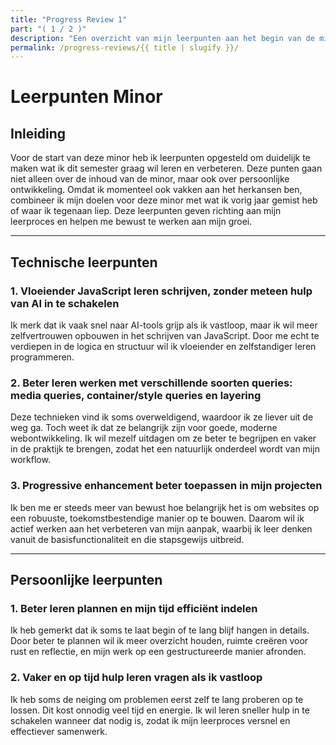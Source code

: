 ```yaml
---
title: "Progress Review 1"
part: "( 1 / 2 )"
description: "Een overzicht van mijn leerpunten aan het begin van de minor, met focus op technische groei, persoonlijke ontwikkeling en reflectie op eerdere ervaringen."
permalink: /progress-reviews/{{ title | slugify }}/
---
```


# Leerpunten Minor

## Inleiding

Voor de start van deze minor heb ik leerpunten opgesteld om duidelijk te maken wat ik dit semester graag wil leren en verbeteren. Deze punten gaan niet alleen over de inhoud van de minor, maar ook over persoonlijke ontwikkeling. Omdat ik momenteel ook vakken aan het herkansen ben, combineer ik mijn doelen voor deze minor met wat ik vorig jaar gemist heb of waar ik tegenaan liep. Deze leerpunten geven richting aan mijn leerproces en helpen me bewust te werken aan mijn groei.

---

## Technische leerpunten

### 1. Vloeiender JavaScript leren schrijven, zonder meteen hulp van AI in te schakelen  
Ik merk dat ik vaak snel naar AI-tools grijp als ik vastloop, maar ik wil meer zelfvertrouwen opbouwen in het schrijven van JavaScript. Door me echt te verdiepen in de logica en structuur wil ik vloeiender en zelfstandiger leren programmeren.

### 2. Beter leren werken met verschillende soorten queries: media queries, container/style queries en layering  
Deze technieken vind ik soms overweldigend, waardoor ik ze liever uit de weg ga. Toch weet ik dat ze belangrijk zijn voor goede, moderne webontwikkeling. Ik wil mezelf uitdagen om ze beter te begrijpen en vaker in de praktijk te brengen, zodat het een natuurlijk onderdeel wordt van mijn workflow.

### 3. Progressive enhancement beter toepassen in mijn projecten  
Ik ben me er steeds meer van bewust hoe belangrijk het is om websites op een robuuste, toekomstbestendige manier op te bouwen. Daarom wil ik actief werken aan het verbeteren van mijn aanpak, waarbij ik leer denken vanuit de basisfunctionaliteit en die stapsgewijs uitbreid.

---

## Persoonlijke leerpunten

### 1. Beter leren plannen en mijn tijd efficiënt indelen  
Ik heb gemerkt dat ik soms te laat begin of te lang blijf hangen in details. Door beter te plannen wil ik meer overzicht houden, ruimte creëren voor rust en reflectie, en mijn werk op een gestructureerde manier afronden.

### 2. Vaker en op tijd hulp leren vragen als ik vastloop  
Ik heb soms de neiging om problemen eerst zelf te lang proberen op te lossen. Dit kost onnodig veel tijd en energie. Ik wil leren sneller hulp in te schakelen wanneer dat nodig is, zodat ik mijn leerproces versnel en effectiever samenwerk.
